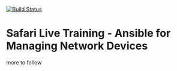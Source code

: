 [![Build Status](
https://travis-ci.org/nickrusso42518/slt-ans-networks.svg?branch=master)](
https://travis-ci.org/nickrusso42518/slt-ans-networks)

# Safari Live Training - Ansible for Managing Network Devices
more to follow
